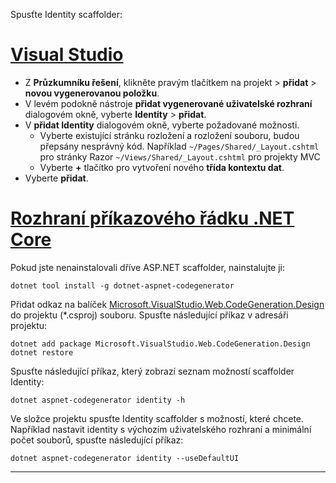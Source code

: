 Spusťte Identity scaffolder:

# <a name="visual-studiotabvisual-studio"></a>[Visual Studio](#tab/visual-studio)

* Z **Průzkumníku řešení**, klikněte pravým tlačítkem na projekt > **přidat** > **novou vygenerovanou položku**.
* V levém podokně nástroje **přidat vygenerované uživatelské rozhraní** dialogovém okně, vyberte **Identity** > **přidat**.
* V **přidat Identity** dialogovém okně, vyberte požadované možnosti.
  * Vyberte existující stránku rozložení a rozložení souboru, budou přepsány nesprávný kód. Například `~/Pages/Shared/_Layout.cshtml` pro stránky Razor `~/Views/Shared/_Layout.cshtml` pro projekty MVC
  * Vyberte **+** tlačítko pro vytvoření nového **třída kontextu dat**.
* Vyberte **přidat**.

# <a name="net-core-clitabnetcore-cli"></a>[Rozhraní příkazového řádku .NET Core](#tab/netcore-cli)

Pokud jste nenainstalovali dříve ASP.NET scaffolder, nainstalujte ji:

```cli
dotnet tool install -g dotnet-aspnet-codegenerator
```

Přidat odkaz na balíček [Microsoft.VisualStudio.Web.CodeGeneration.Design](https://www.nuget.org/packages/Microsoft.VisualStudio.Web.CodeGeneration.Design/) do projektu (\*.csproj) souboru. Spusťte následující příkaz v adresáři projektu:

```cli
dotnet add package Microsoft.VisualStudio.Web.CodeGeneration.Design
dotnet restore
```

Spusťte následující příkaz, který zobrazí seznam možností scaffolder Identity:

```cli
dotnet aspnet-codegenerator identity -h
```

Ve složce projektu spusťte Identity scaffolder s možností, které chcete. Například nastavit identity s výchozím uživatelského rozhraní a minimální počet souborů, spusťte následující příkaz:

```cli
dotnet aspnet-codegenerator identity --useDefaultUI
```

-------------